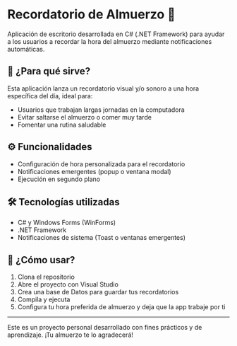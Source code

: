 # Recordatorio de Almuerzo 🥪

Aplicación de escritorio desarrollada en C# (.NET Framework) para ayudar a los usuarios a recordar la hora del almuerzo mediante notificaciones automáticas.

## 🧠 ¿Para qué sirve?

Esta aplicación lanza un recordatorio visual y/o sonoro a una hora específica del día, ideal para:

- Usuarios que trabajan largas jornadas en la computadora
- Evitar saltarse el almuerzo o comer muy tarde
- Fomentar una rutina saludable

## ⚙️ Funcionalidades

- Configuración de hora personalizada para el recordatorio  
- Notificaciones emergentes (popup o ventana modal)   
- Ejecución en segundo plano

## 🛠️ Tecnologías utilizadas

- C# y Windows Forms (WinForms)
- .NET Framework
- Notificaciones de sistema (Toast o ventanas emergentes)

## 🚀 ¿Cómo usar?

1. Clona el repositorio
2. Abre el proyecto con Visual Studio
3. Crea una base de Datos para guardar tus recordatorios
4. Compila y ejecuta
5. Configura tu hora preferida de almuerzo y deja que la app trabaje por ti

---

Este es un proyecto personal desarrollado con fines prácticos y de aprendizaje. ¡Tu almuerzo te lo agradecerá!
